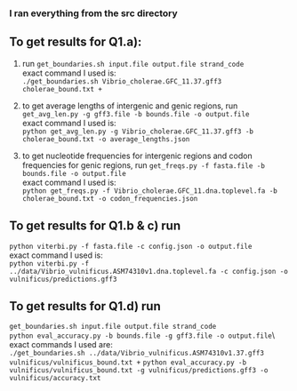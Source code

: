 ### I ran everything from the src directory

## To get results for Q1.a):
1. run `get_boundaries.sh input.file output.file strand_code`\
exact command I used is:\
`./get_boundaries.sh Vibrio_cholerae.GFC_11.37.gff3 cholerae_bound.txt +`

2. to get average lengths of intergenic and genic regions, run `get_avg_len.py -g gff3.file -b bounds.file -o output.file`\
exact command I used is:\
`python get_avg_len.py -g Vibrio_cholerae.GFC_11.37.gff3 -b cholerae_bound.txt -o average_lengths.json`

3. to get nucleotide frequencies for intergenic regions and codon frequencies for genic regions, run `get_freqs.py -f fasta.file -b bounds.file -o output.file`\
exact command I used is:\
`python get_freqs.py -f Vibrio_cholerae.GFC_11.dna.toplevel.fa -b cholerae_bound.txt -o codon_frequencies.json`

## To get results for Q1.b & c) run
`python viterbi.py -f fasta.file -c config.json -o output.file`\
exact command I used is:\
`python viterbi.py -f ../data/Vibrio_vulnificus.ASM74310v1.dna.toplevel.fa -c config.json -o vulnificus/predictions.gff3`

## To get results for Q1.d) run
`get_boundaries.sh input.file output.file strand_code`\
`python eval_accuracy.py -b bounds.file -g gff3.file -o output.file`\ 
exact commands I used are:\
`./get_boundaries.sh ../data/Vibrio_vulnificus.ASM74310v1.37.gff3 vulnificus/vulnificus_bound.txt +`
`python eval_accuracy.py -b vulnificus/vulnificus_bound.txt -g vulnificus/predictions.gff3 -o vulnificus/accuracy.txt`